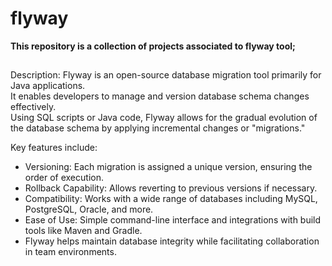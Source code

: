 # flyway
**This repository is a collection of projects associated to flyway tool;**
##
Description:
Flyway is an open-source database migration tool primarily for Java applications.   
It enables developers to manage and version database schema changes effectively.   
Using SQL scripts or Java code, Flyway allows for the gradual evolution of the database schema by applying incremental changes or "migrations." 

Key features include:

* Versioning: Each migration is assigned a unique version, ensuring the order of execution.
* Rollback Capability: Allows reverting to previous versions if necessary.
* Compatibility: Works with a wide range of databases including MySQL, PostgreSQL, Oracle, and more.
* Ease of Use: Simple command-line interface and integrations with build tools like Maven and Gradle.
* Flyway helps maintain database integrity while facilitating collaboration in team environments.
